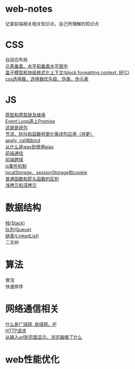 # web-notes
记录前端相关相关知识点，自己所理解的知识点

  
# CSS
  自适应布局\
  [元素垂直、水平和垂直水平居中](https://github.com/kricn/web-notes/blob/master/css/%E5%85%83%E7%B4%A0%E5%9E%82%E7%9B%B4%E3%80%81%E6%B0%B4%E5%B9%B3%E5%92%8C%E5%9E%82%E7%9B%B4%E6%B0%B4%E5%B9%B3%E5%B1%85%E4%B8%AD.md)\
  [盒子模型和块级格式化上下文(block formatting context, BFC)](https://github.com/kricn/web-notes/blob/master/css/%E7%9B%92%E5%AD%90%E6%A8%A1%E5%9E%8B%E5%8F%8ABFC.md)\
  [css选择器，选择器优先级，伪类，伪元素](https://github.com/kricn/web-notes/blob/master/css/css%E9%80%89%E6%8B%A9%E5%99%A8.md)
  
# JS
  [原型和原型链及继承](https://github.com/kricn/web-notes/blob/master/js/%E5%8E%9F%E5%9E%8B%E5%92%8C%E5%8E%9F%E5%9E%8B%E9%93%BE%E5%8F%8A%E7%BB%A7%E6%89%BF.md)\
  [Event Loop遇上Promise](https://github.com/kricn/web-notes/blob/master/js/%E5%BD%93eventloop%E9%81%87%E4%B8%8Apromise.md)\
  [这就是闭包](https://github.com/kricn/web-notes/blob/master/js/%E8%BF%99%E5%B0%B1%E6%98%AF%E9%97%AD%E5%8C%85.md)\
  [节流、防抖和函数柯里化等闭包应用（待更）](https://github.com/kricn/web-notes/blob/master/js/%E9%97%AD%E5%8C%85%E7%9A%84%E5%BA%94%E7%94%A8.md)\
  [apply, call和bind](https://github.com/kricn/web-notes/blob/master/js/apply,%20call%E5%92%8Cbind.md)\
  [从什么是ajax到使用ajax](https://github.com/kricn/web-notes/blob/master/js/%E4%BB%80%E4%B9%88%E6%98%AFAJAX%E5%88%B0%E4%BD%BF%E7%94%A8AJAX.md)\
  [前端通信](https://github.com/kricn/web-notes/blob/master/js/%E5%89%8D%E7%AB%AF%E9%80%9A%E4%BF%A1.md)\
  [前端跨域](https://github.com/kricn/web-notes/blob/master/js/%E8%B7%A8%E5%9F%9F.md)\
  [js事件机制](https://github.com/kricn/web-notes/blob/master/js/js%E4%BA%8B%E4%BB%B6%E6%9C%BA%E5%88%B6.md)\
  [localStorage、sessionStorage和cookie](https://github.com/kricn/web-notes/blob/master/js/cookie%E5%92%8Cweb%20storage.md)\
  [普通函数和箭头函数的区别](https://github.com/kricn/web-notes/blob/master/js/%E6%99%AE%E9%80%9A%E5%87%BD%E6%95%B0%E5%92%8C%E7%AE%AD%E5%A4%B4%E5%87%BD%E6%95%B0.md)\
  [浅拷贝和深拷贝](https://github.com/kricn/web-notes/blob/master/js/%E6%B5%85%E6%8B%B7%E8%B4%9D%E5%92%8C%E6%B7%B1%E6%8B%B7%E8%B4%9D.md)

  # 数据结构
  [栈(Stack)](https://github.com/kricn/web-notes/blob/master/dataStructure/stack.md)\
  [队列(Queue)](https://github.com/kricn/web-notes/blob/master/dataStructure/queue.md)\
  [链表(LinkedList)](https://github.com/kricn/web-notes/blob/master/dataStructure/linkedList.md)\
  二叉树


  # 算法
  冒泡\
  快速排序


# 网络通信相关
  [什么是广域网, 局域网，IP](https://github.com/kricn/web-notes/blob/master/internet/%E4%BB%8Eip%E5%88%B0%E5%B1%80%E5%9F%9F%E7%BD%91%E5%88%B0%E5%B9%BF%E5%9F%9F%E7%BD%91.md)\
  [HTTP请求](https://github.com/kricn/web-notes/blob/master/internet/http%E8%AF%B7%E6%B1%82.md)\
  [从输入url到页面显示，浏览器做了什么](https://github.com/kricn/web-notes/blob/master/internet/%E4%BB%8E%E8%BE%93%E5%85%A5url%E5%88%B0%E6%B5%8F%E8%A7%88%E5%99%A8%E6%98%BE%E7%A4%BA.md)
# web性能优化
